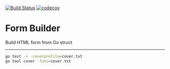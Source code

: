 [![Build Status](https://travis-ci.org/yhagio/form_builder.svg?branch=master)](https://travis-ci.org/yhagio/form_builder.svg?branch=master)
[![codecov](https://codecov.io/gh/yhagio/form_builder/branch/master/graph/badge.svg)](https://codecov.io/gh/yhagio/form_builder)



# Form Builder

Build HTML form from Go struct


---

```sh
go test -v -coverprofile=cover.txt
go tool cover -func=cover.txt
```